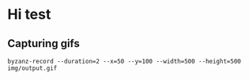 # Hi test

## Capturing gifs

```
byzanz-record --duration=2 --x=50 --y=100 --width=500 --height=500 img/output.gif
```